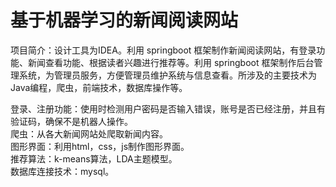 ﻿# 基于机器学习的新闻阅读网站


项目简介：设计工具为IDEA。利用 springboot 框架制作新闻阅读网站，有登录功能、新闻查看功能、根据读者兴趣进行推荐等。利用 springboot 框架制作后台管理系统，为管理员服务，方便管理员维护系统与信息查看。所涉及的主要技术为Java编程，爬虫，前端技术，数据库操作等。

登录、注册功能：使用时检测用户密码是否输入错误，账号是否已经注册，并且有验证码，确保不是机器人操作。  
爬虫：从各大新闻网站处爬取新闻内容。  
图形界面：利用html，css，js制作图形界面。  
推荐算法：k-means算法，LDA主题模型。  
数据库连接技术：mysql。
